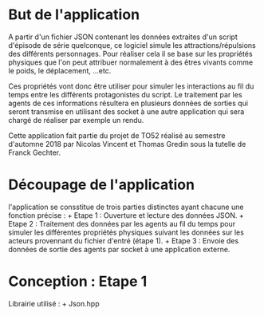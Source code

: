 # But de l'application

A partir d'un fichier JSON contenant les données extraites d'un script d'épisode de série quelconque,
ce logiciel simule les attractions/répulsions des différents personnages. Pour réaliser cela il se base
sur les propriétés physiques que l'on peut attribuer normalement à des êtres vivants comme le poids, le
déplacement, ...etc.

Ces propriétés vont donc être utiliser pour simuler les interactions au fil du temps entre les différents
protagonistes du script. Le traitement par les agents de ces informations résultera en plusieurs données de sorties
qui seront transmise en utilisant des socket à une autre application qui sera chargé de réaliser par exemple
un rendu.

Cette application fait partie du projet de TO52 réalisé au semestre d'automne 2018 par Nicolas Vincent et Thomas Gredin
sous la tutelle de Franck Gechter.

# Découpage de l'application

l'application se consstitue de trois parties distinctes ayant chacune une fonction précise :
    + Etape 1 : Ouverture et lecture des données JSON.
    + Etape 2 : Traitement des données par les agents au fil du temps pour simuler les différentes propriétés physiques suivant les 
      données sur les acteurs provennant du fichier d'entré (étape 1).
    + Etape 3 : Envoie des données de sortie des agents par socket à une application externe.

# Conception : Etape 1

Librairie utilisé :
    + Json.hpp